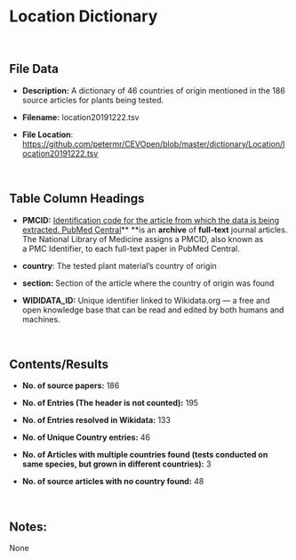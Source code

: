 **Location​ Dictionary**
=======================

 

File Data
---------

-   **Description:** A dictionary of 46 countries of origin mentioned in the 186
    source articles for plants being tested.

-   **Filename:** location20191222.tsv

-   **File Location**:
    <https://github.com/petermr/CEVOpen/blob/master/dictionary/Location/location20191222.tsv>

 

Table Column Headings
---------------------

-   **PMCID:** [Identification code for the article from which the data is being
    extracted. PubMed Central](http://www.ncbi.nlm.nih.gov/pmc/)** **is an
    **archive** of **full-text** journal articles. The National Library of
    Medicine assigns a PMCID, also known as a PMC Identifier, to each full-text
    paper in PubMed Central.

-   **country**: The tested plant material’s country of origin

-   **section:** Section of the article where the country of origin was found

-   **WIDIDATA_ID:** Unique identifier linked to Wikidata.org — a free and open
    knowledge base that can be read and edited by both humans and machines.

 

Contents/Results
----------------

-   **No. of source papers:** 186

-   **No. of Entries (The header is not counted):** 195

-   **No. of Entries resolved in Wikidata:** 133

-   **No. of Unique Country entries:** 46

-   **No. of Articles with multiple countries found (tests conducted on same
    species, but grown in different countries):** 3

-   **No. of source articles with no country found:** 48

 

Notes:
------

None
